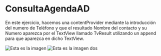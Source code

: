 # ConsultaAgendaAD
En este ejercicio, hacemos una contentProvider mediante la introducción del numero de Teléfono 
y que el resultado Nombre del contacto y su Numero aparezca por el TextView llamado TvResult utilizando 
un append para que aparezca en dicho TextView.

  ![Esta es la imagen ](https://media.kasperskydaily.com/wp-content/uploads/sites/88/2019/12/09182151/android-device-identifiers-featured.jpg)
  ![Esta es la imagen dos](![image](https://user-images.githubusercontent.com/73525861/142652297-612a4262-2fd5-4c42-8ca7-39cafef5c00f.png))
